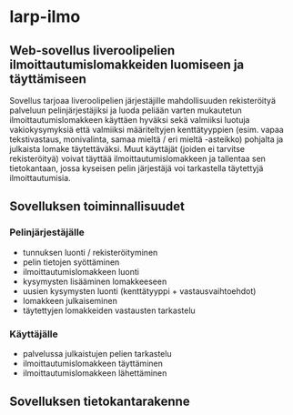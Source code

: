 # larp-ilmo

## Web-sovellus liveroolipelien ilmoittautumislomakkeiden luomiseen ja täyttämiseen

Sovellus tarjoaa liveroolipelien järjestäjille mahdollisuuden rekisteröityä palveluun pelinjärjestäjiksi ja luoda peliään varten mukautetun ilmoittautumislomakkeen käyttäen hyväksi sekä valmiiksi luotuja vakiokysymyksiä että valmiiksi määriteltyjen kenttätyyppien (esim. vapaa tekstivastaus, monivalinta, samaa mieltä / eri mieltä -asteikko) pohjalta ja julkaista lomake täytettäväksi. Muut käyttäjät (joiden ei tarvitse rekisteröityä) voivat täyttää ilmoittautumislomakkeen ja tallentaa sen tietokantaan, jossa kyseisen pelin järjestäjä voi tarkastella täytettyjä ilmoittautumisia.

## Sovelluksen toiminnallisuudet

### Pelinjärjestäjälle

- tunnuksen luonti / rekisteröityminen
- pelin tietojen syöttäminen
- ilmoittautumislomakkeen luonti
- kysymysten lisääminen lomakkeeseen
- uusien kysymysten luonti (kenttätyyppi + vastausvaihtoehdot)
- lomakkeen julkaiseminen
- täytettyjen lomakkeiden vastausten tarkastelu

### Käyttäjälle
- palvelussa julkaistujen pelien tarkastelu
- ilmoittautumislomakkeen täyttäminen
- ilmoittautumislomakkeen lähettäminen

## Sovelluksen tietokantarakenne
